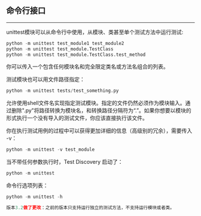 ## 命令行接口 
***
unittest模块可以从命令行中使用，从模块、类甚至单个测试方法中运行测试:

```python
python -m unittest test_module1 test_module2
python -m unittest test_module.TestClass
python -m unittest test_module.TestClass.test_method
```

你可以传入一个包含任何模块名和完全限定类名或方法名组合的列表。

测试模块也可以用文件路径指定：

```python
python -m unittest tests/test_something.py
```

允许使用shell文件名实现指定测试模块。指定的文件仍然必须作为模块输入。通过删除".py"将路径转换为模块名，和转换路径分隔符为“.”。如果你想要以模块的形式执行一个没有导入的测试文件，你应该直接执行该文件。

你在执行测试用例的过程中可以获得更加详细的信息（高级别的冗余），需要传入 -v：

```python
python -m unittest -v test_module
```
当不带任何参数执行时，Test Discovery 启动了：

```python
python -m unittest
```

命令行选项列表：

```python
python -m unittest -h

版本3.2做了更改：之前的版本只支持运行独立的测试方法，不支持运行模块或者类。
```

